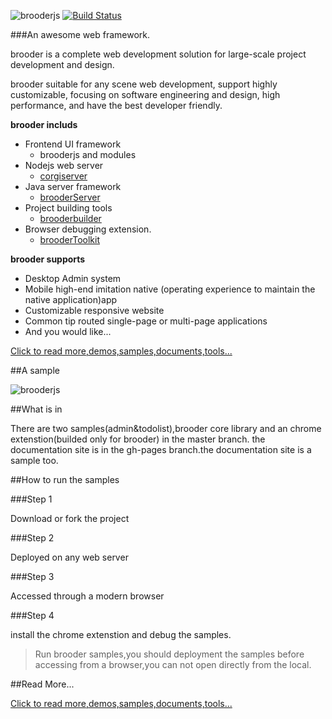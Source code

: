 ![brooderjs](https://github.com/hou80houzhu/brooderjs/raw/gh-pages/packet/opensite/pc/style/images/logo2.png) [![Build Status](https://travis-ci.org/hou80houzhu/brooderjs.svg?branch=master)](https://travis-ci.org/hou80houzhu/brooderjs)

###An awesome web framework.

brooder is a complete web development solution for large-scale project development and design.

brooder suitable for any scene web development, support highly customizable, focusing on software engineering and design, high performance, and have the best developer friendly. 

**brooder includs**
 
- Frontend UI framework
  - brooderjs and modules
- Nodejs web server 
  - [corgiserver](http://hou80houzhu.github.io/corgiserver/ "corgiserver")
- Java server framework
  - [brooderServer](http://hou80houzhu.github.io/brooderServer/ "brooderServer")
- Project building tools
  - [brooderbuilder](http://hou80houzhu.github.io/brooderbuilder/ "brooderbuilder")
- Browser debugging extension.
  - [brooderToolkit](http://hou80houzhu.github.io/brooderToolkit/ "brooderToolkit")

**brooder supports**

- Desktop Admin system
- Mobile high-end imitation native (operating experience to maintain the native application)app
- Customizable responsive website
- Common tip routed single-page or multi-page applications
- And you would like...


[Click to read more,demos,samples,documents,tools...](http://hou80houzhu.github.io/brooderjs/ "Read More,Demos,Documents")


##A sample

![brooderjs](https://github.com/hou80houzhu/brooderjs/raw/master/images/video.gif)


##What is in

There are two samples(admin&todolist),brooder core library and an chrome    extenstion(builded only for brooder) in the master branch. the documentation site is in the gh-pages branch.the documentation site is a sample too.

##How to run the samples

###Step 1

Download or fork the project

###Step 2

Deployed on any web server

###Step 3

Accessed through a modern browser

###Step 4

install the chrome extenstion and debug the samples.

> Run brooder samples,you should deployment the samples before accessing from a browser,you can not open directly from the local.

##Read More...

[Click to read more,demos,samples,documents,tools...](http://hou80houzhu.github.io/brooderjs/ "Read More,Demos,Documents")